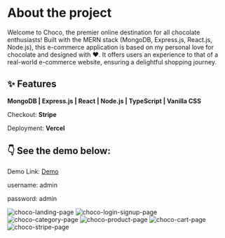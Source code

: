 <h1>About the project</h1>
<p>Welcome to Choco, the premier online destination for all chocolate enthusiasts! Built with 
  the MERN stack (MongoDB, Express.js, React.js, Node.js), this e-commerce application is based on my personal love for chocolate and designed with ❤️. 
  It offers users an experience to that of a real-world e-commerce website, ensuring a delightful shopping journey.</p>

## ✨ Features
<b>MongoDB | Express.js | React | Node.js | TypeScript | Vanilla CSS</b>
<p>Checkout: <b>Stripe</b></p>
<p>Deployment: <b>Vercel</b></p>

## 👇 See the demo below:
<p>Demo Link: <a href="https://choco-ecommerce-react.vercel.app/" target="_blank"rel="noopener noreferrer">Demo</a></p>
<p>username: admin</p>
<p>password: admin</p>

![choco-landing-page](https://github.com/Alvisalc/mern-choco-ecommerce/assets/91617027/7551d18c-51ab-4dab-9aef-25539781b248)
![choco-login-signup-page](https://github.com/Alvisalc/mern-choco-ecommerce/assets/91617027/99a07efd-7475-411f-9edd-ed5d5bceedb2)
![choco-category-page](https://github.com/Alvisalc/mern-choco-ecommerce/assets/91617027/4631c58c-c5a3-438a-b72e-8a379109a3ef)
![choco-product-page](https://github.com/Alvisalc/mern-choco-ecommerce/assets/91617027/69c1ae98-8e55-49d0-96e6-673278c815a6)
![choco-cart-page](https://github.com/Alvisalc/mern-choco-ecommerce/assets/91617027/5c4dea0e-7173-4b62-9910-c6b104b5c98b)
![choco-stripe-page](https://github.com/Alvisalc/mern-choco-ecommerce/assets/91617027/f243deb5-0095-4674-9ddb-a969ea4b49af)
